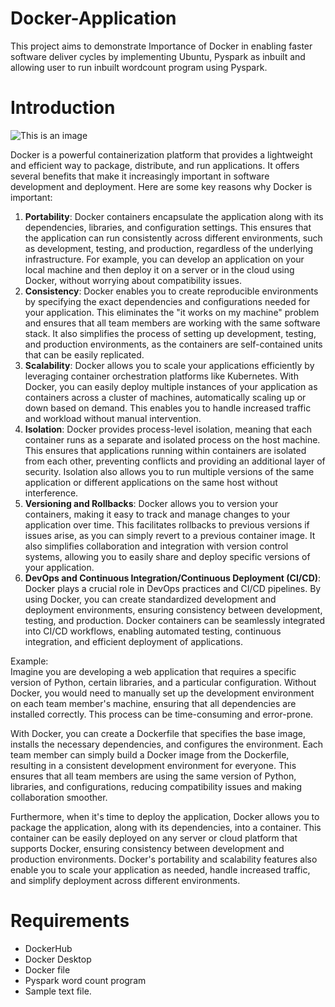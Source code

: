 # Docker-Application
This project aims to demonstrate Importance of Docker in enabling faster software deliver cycles by implementing Ubuntu, Pyspark as inbuilt and allowing user to run inbuilt wordcount program using Pyspark.

# Introduction
 ![This is an image](https://media.geeksforgeeks.org/wp-content/cdn-uploads/20210423195718/Why-Should-You-Use-Docker-7-Major-Reasons.png)
  
 Docker is a powerful containerization platform that provides a lightweight and efficient way to package, distribute, and run applications. It offers several benefits that make it increasingly important in software development and deployment. Here are some key reasons why Docker is important:
 
1. **Portability**: Docker containers encapsulate the application along with its dependencies, libraries, and configuration settings. This ensures that the application can run consistently across different environments, such as development, testing, and production, regardless of the underlying infrastructure. For example, you can develop an application on your local machine and then deploy it on a server or in the cloud using Docker, without worrying about compatibility issues.
2. **Consistency**: Docker enables you to create reproducible environments by specifying the exact dependencies and configurations needed for your application. This eliminates the "it works on my machine" problem and ensures that all team members are working with the same software stack. It also simplifies the process of setting up development, testing, and production environments, as the containers are self-contained units that can be easily replicated.
3. **Scalability**: Docker allows you to scale your applications efficiently by leveraging container orchestration platforms like Kubernetes. With Docker, you can easily deploy multiple instances of your application as containers across a cluster of machines, automatically scaling up or down based on demand. This enables you to handle increased traffic and workload without manual intervention.
4. **Isolation**: Docker provides process-level isolation, meaning that each container runs as a separate and isolated process on the host machine. This ensures that applications running within containers are isolated from each other, preventing conflicts and providing an additional layer of security. Isolation also allows you to run multiple versions of the same application or different applications on the same host without interference.
5. **Versioning and Rollbacks**: Docker allows you to version your containers, making it easy to track and manage changes to your application over time. This facilitates rollbacks to previous versions if issues arise, as you can simply revert to a previous container image. It also simplifies collaboration and integration with version control systems, allowing you to easily share and deploy specific versions of your application.
6. **DevOps and Continuous Integration/Continuous Deployment (CI/CD)**: Docker plays a crucial role in DevOps practices and CI/CD pipelines. By using Docker, you can create standardized development and deployment environments, ensuring consistency between development, testing, and production. Docker containers can be seamlessly integrated into CI/CD workflows, enabling automated testing, continuous integration, and efficient deployment of applications.

Example:</br>
Imagine you are developing a web application that requires a specific version of Python, certain libraries, and a particular configuration. Without Docker, you would need to manually set up the development environment on each team member's machine, ensuring that all dependencies are installed correctly. This process can be time-consuming and error-prone.

With Docker, you can create a Dockerfile that specifies the base image, installs the necessary dependencies, and configures the environment. Each team member can simply build a Docker image from the Dockerfile, resulting in a consistent development environment for everyone. This ensures that all team members are using the same version of Python, libraries, and configurations, reducing compatibility issues and making collaboration smoother.

Furthermore, when it's time to deploy the application, Docker allows you to package the application, along with its dependencies, into a container. This container can be easily deployed on any server or cloud platform that supports Docker, ensuring consistency between development and production environments. Docker's portability and scalability features also enable you to scale your application as needed, handle increased traffic, and simplify deployment across different environments.
 
# Requirements 
- DockerHub
- Docker Desktop
- Docker file
- Pyspark word count program
- Sample text file.


 
